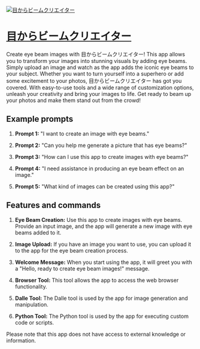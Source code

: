 [![目からビームクリエイター](https://files.oaiusercontent.com/file-Jx2OsdO8tWa2X1KtDK3iUkfx?se=2123-10-18T18%3A40%3A15Z&sp=r&sv=2021-08-06&sr=b&rscc=max-age%3D31536000%2C%20immutable&rscd=attachment%3B%20filename%3D059aabec-e09a-4b07-8dfd-c760cc6451f8.png&sig=MxoXOJbd5ZiX2LNFAVDpfEYa3gxFf8aPbkgDxOa8gtg%3D)](https://chat.openai.com/g/g-ZYq1LSpI1-mu-karabimukurieita)

# [目からビームクリエイター](https://chat.openai.com/g/g-ZYq1LSpI1-mu-karabimukurieita)

Create eye beam images with 目からビームクリエイター! This app allows you to transform your images into stunning visuals by adding eye beams. Simply upload an image and watch as the app adds the iconic eye beams to your subject. Whether you want to turn yourself into a superhero or add some excitement to your photos, 目からビームクリエイター has got you covered. With easy-to-use tools and a wide range of customization options, unleash your creativity and bring your images to life. Get ready to beam up your photos and make them stand out from the crowd!

## Example prompts

1. **Prompt 1:** "I want to create an image with eye beams."

2. **Prompt 2:** "Can you help me generate a picture that has eye beams?"

3. **Prompt 3:** "How can I use this app to create images with eye beams?"

4. **Prompt 4:** "I need assistance in producing an eye beam effect on an image."

5. **Prompt 5:** "What kind of images can be created using this app?"

## Features and commands

1. **Eye Beam Creation:** Use this app to create images with eye beams. Provide an input image, and the app will generate a new image with eye beams added to it.

2. **Image Upload:** If you have an image you want to use, you can upload it to the app for the eye beam creation process.

3. **Welcome Message:** When you start using the app, it will greet you with a "Hello, ready to create eye beam images!" message.

4. **Browser Tool:** This tool allows the app to access the web browser functionality.

5. **Dalle Tool:** The Dalle tool is used by the app for image generation and manipulation.

6. **Python Tool:** The Python tool is used by the app for executing custom code or scripts.

Please note that this app does not have access to external knowledge or information.